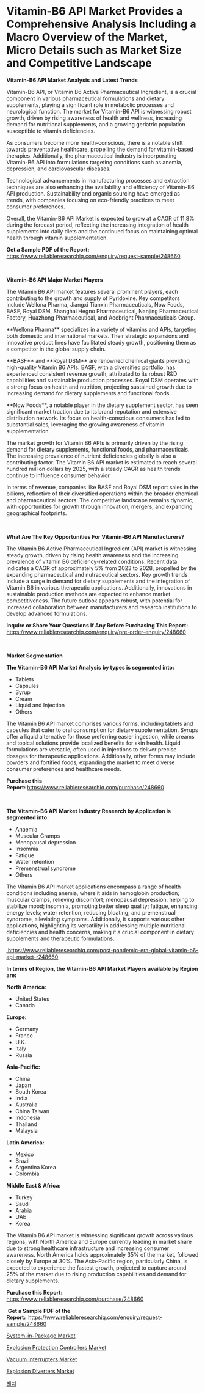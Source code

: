 <p><h1>Vitamin-B6 API Market Provides a Comprehensive Analysis Including a Macro Overview of the Market, Micro Details such as Market Size and Competitive Landscape</h1></p><p><strong>Vitamin-B6 API Market Analysis and Latest Trends</strong></p>
<p><p>Vitamin-B6 API, or Vitamin B6 Active Pharmaceutical Ingredient, is a crucial component in various pharmaceutical formulations and dietary supplements, playing a significant role in metabolic processes and neurological function. The market for Vitamin-B6 API is witnessing robust growth, driven by rising awareness of health and wellness, increasing demand for nutritional supplements, and a growing geriatric population susceptible to vitamin deficiencies. </p><p>As consumers become more health-conscious, there is a notable shift towards preventative healthcare, propelling the demand for vitamin-based therapies. Additionally, the pharmaceutical industry is incorporating Vitamin-B6 API into formulations targeting conditions such as anemia, depression, and cardiovascular diseases. </p><p>Technological advancements in manufacturing processes and extraction techniques are also enhancing the availability and efficiency of Vitamin-B6 API production. Sustainability and organic sourcing have emerged as trends, with companies focusing on eco-friendly practices to meet consumer preferences. </p><p>Overall, the Vitamin-B6 API Market is expected to grow at a CAGR of 11.8% during the forecast period, reflecting the increasing integration of health supplements into daily diets and the continued focus on maintaining optimal health through vitamin supplementation.</p></p>
<p><strong>Get a Sample PDF of the Report:&nbsp;</strong> <a href="https://www.reliableresearchiq.com/enquiry/request-sample/248660?utm_campaign=99&utm_medium=2&utm_source=Github&utm_content=ia&utm_term=31102024&utm_id=vitamin-b6-api">https://www.reliableresearchiq.com/enquiry/request-sample/248660</a></p>
<p>&nbsp;</p>
<p><strong>Vitamin-B6 API Major Market Players</strong></p>
<p><p>The Vitamin B6 API market features several prominent players, each contributing to the growth and supply of Pyridoxine. Key competitors include Wellona Pharma, Jiangxi Tianxin Pharmaceuticals, Now Foods, BASF, Royal DSM, Shanghai Hegno Pharmaceutical, Nanjing Pharmaceutical Factory, Huazhong Pharmaceutical, and Acebright Pharmaceuticals Group.</p><p>**Wellona Pharma** specializes in a variety of vitamins and APIs, targeting both domestic and international markets. Their strategic expansions and innovative product lines have facilitated steady growth, positioning them as a competitor in the global supply chain.</p><p>**BASF** and **Royal DSM** are renowned chemical giants providing high-quality Vitamin B6 APIs. BASF, with a diversified portfolio, has experienced consistent revenue growth, attributed to its robust R&D capabilities and sustainable production processes. Royal DSM operates with a strong focus on health and nutrition, projecting sustained growth due to increasing demand for dietary supplements and functional foods.</p><p>**Now Foods**, a notable player in the dietary supplement sector, has seen significant market traction due to its brand reputation and extensive distribution network. Its focus on health-conscious consumers has led to substantial sales, leveraging the growing awareness of vitamin supplementation.</p><p>The market growth for Vitamin B6 APIs is primarily driven by the rising demand for dietary supplements, functional foods, and pharmaceuticals. The increasing prevalence of nutrient deficiencies globally is also a contributing factor. The Vitamin B6 API market is estimated to reach several hundred million dollars by 2025, with a steady CAGR as health trends continue to influence consumer behavior.</p><p>In terms of revenue, companies like BASF and Royal DSM report sales in the billions, reflective of their diversified operations within the broader chemical and pharmaceutical sectors. The competitive landscape remains dynamic, with opportunities for growth through innovation, mergers, and expanding geographical footprints.</p></p>
<p>&nbsp;</p>
<p><strong>What Are The Key Opportunities For Vitamin-B6 API Manufacturers?</strong></p>
<p><p>The Vitamin B6 Active Pharmaceutical Ingredient (API) market is witnessing steady growth, driven by rising health awareness and the increasing prevalence of vitamin B6 deficiency-related conditions. Recent data indicates a CAGR of approximately 5% from 2023 to 2028, propelled by the expanding pharmaceutical and nutraceutical sectors. Key growth trends include a surge in demand for dietary supplements and the integration of Vitamin B6 in various therapeutic applications. Additionally, innovations in sustainable production methods are expected to enhance market competitiveness. The future outlook appears robust, with potential for increased collaboration between manufacturers and research institutions to develop advanced formulations.</p></p>
<p><strong>Inquire or Share Your Questions If Any Before Purchasing This Report:</strong> <a href="https://www.reliableresearchiq.com/enquiry/pre-order-enquiry/248660?utm_campaign=99&utm_medium=2&utm_source=Github&utm_content=ia&utm_term=31102024&utm_id=vitamin-b6-api">https://www.reliableresearchiq.com/enquiry/pre-order-enquiry/248660</a></p>
<p>&nbsp;</p>
<p><strong>Market Segmentation</strong></p>
<p><strong>The Vitamin-B6 API Market Analysis by types is segmented into:</strong></p>
<p><ul><li>Tablets</li><li>Capsules</li><li>Syrup</li><li>Cream</li><li>Liquid and Injection</li><li>Others</li></ul></p>
<p><p>The Vitamin B6 API market comprises various forms, including tablets and capsules that cater to oral consumption for dietary supplementation. Syrups offer a liquid alternative for those preferring easier ingestion, while creams and topical solutions provide localized benefits for skin health. Liquid formulations are versatile, often used in injections to deliver precise dosages for therapeutic applications. Additionally, other forms may include powders and fortified foods, expanding the market to meet diverse consumer preferences and healthcare needs.</p></p>
<p><strong>Purchase this Report:&nbsp;</strong><a href="https://www.reliableresearchiq.com/purchase/248660?utm_campaign=99&utm_medium=2&utm_source=Github&utm_content=ia&utm_term=31102024&utm_id=vitamin-b6-api">https://www.reliableresearchiq.com/purchase/248660</a></p>
<p>&nbsp;</p>
<p><strong>The Vitamin-B6 API Market Industry Research by Application is segmented into:</strong></p>
<p><ul><li>Anaemia</li><li>Muscular Cramps</li><li>Menopausal depression</li><li>Insomnia</li><li>Fatigue</li><li>Water retention</li><li>Premenstrual syndrome</li><li>Others</li></ul></p>
<p><p>The Vitamin B6 API market applications encompass a range of health conditions including anemia, where it aids in hemoglobin production; muscular cramps, relieving discomfort; menopausal depression, helping to stabilize mood; insomnia, promoting better sleep quality; fatigue, enhancing energy levels; water retention, reducing bloating; and premenstrual syndrome, alleviating symptoms. Additionally, it supports various other applications, highlighting its versatility in addressing multiple nutritional deficiencies and health concerns, making it a crucial component in dietary supplements and therapeutic formulations.</p></p>
<p><a href="https://www.reliableresearchiq.com/post-pandemic-era-global-vitamin-b6-api-market-r248660?utm_campaign=99&utm_medium=2&utm_source=Github&utm_content=ia&utm_term=31102024&utm_id=vitamin-b6-api">&nbsp;https://www.reliableresearchiq.com/post-pandemic-era-global-vitamin-b6-api-market-r248660</a></p>
<p><strong>In terms of Region, the Vitamin-B6 API Market Players available by Region are:</strong></p>
<p>
    <p> <strong> North America: </strong>
        <ul>
            <li>United States</li>
            <li>Canada</li>
        </ul>
        </p> 
    <p> <strong> Europe: </strong>
        <ul>
            <li>Germany</li>
            <li>France</li>
            <li>U.K.</li>
            <li>Italy</li>
            <li>Russia</li>
        </ul>
        </p> 
    <p> <strong> Asia-Pacific: </strong>
        <ul>
            <li>China</li>
            <li>Japan</li>
            <li>South Korea</li>
            <li>India</li>
            <li>Australia</li>
            <li>China Taiwan</li>
            <li>Indonesia</li>
            <li>Thailand</li>
            <li>Malaysia</li>
        </ul>
        </p> 
    <p> <strong> Latin America: </strong>
        <ul>
            <li>Mexico</li>
            <li>Brazil</li>
            <li>Argentina Korea</li>
            <li>Colombia</li>
        </ul>
        </p> 
    <p> <strong> Middle East & Africa: </strong>
        <ul>
            <li>Turkey</li>
            <li>Saudi</li>
            <li>Arabia</li>
            <li>UAE</li>
            <li>Korea</li>
        </ul>
    </p>
    </p>
<p><p>The Vitamin B6 API market is witnessing significant growth across various regions, with North America and Europe currently leading in market share due to strong healthcare infrastructure and increasing consumer awareness. North America holds approximately 35% of the market, followed closely by Europe at 30%. The Asia-Pacific region, particularly China, is expected to experience the fastest growth, projected to capture around 25% of the market due to rising production capabilities and demand for dietary supplements.</p></p>
<p><strong>Purchase this Report: </strong><a href="https://www.reliableresearchiq.com/purchase/248660?utm_campaign=99&utm_medium=2&utm_source=Github&utm_content=ia&utm_term=31102024&utm_id=vitamin-b6-api">https://www.reliableresearchiq.com/purchase/248660</a></p>
<p>&nbsp;<strong>Get a Sample PDF of the Report:&nbsp;&nbsp;</strong><a href="https://www.reliableresearchiq.com/enquiry/request-sample/248660?utm_campaign=99&utm_medium=2&utm_source=Github&utm_content=ia&utm_term=31102024&utm_id=vitamin-b6-api">https://www.reliableresearchiq.com/enquiry/request-sample/248660</a></p>
<p><strong></strong></p>
<p><p><a href="https://www.linkedin.com/pulse/system-in-package-market-segmentation-in-depth-analysis-0t5oe?utm_campaign=99&utm_medium=2&utm_source=Github&utm_content=ia&utm_term=31102024&utm_id=vitamin-b6-api">System-in-Package Market</a></p><p><a href="https://issuu.com/reportprime-2/docs/explosion-protection-controllers-ma_4fe208d9a5331a?utm_campaign=99&utm_medium=2&utm_source=Github&utm_content=ia&utm_term=31102024&utm_id=vitamin-b6-api">Explosion Protection Controllers Market</a></p><p><a href="https://github.com/anidillnagatat/Market-Research-Report-List-1/blob/main/vacuum-interrupters-market.md?utm_campaign=99&utm_medium=2&utm_source=Github&utm_content=ia&utm_term=31102024&utm_id=vitamin-b6-api">Vacuum Interrupters Market</a></p><p><a href="https://issuu.com/reportprime-2/docs/explosion-diverters-market-size-203_e13f398aa1ed31?utm_campaign=99&utm_medium=2&utm_source=Github&utm_content=ia&utm_term=31102024&utm_id=vitamin-b6-api">Explosion Diverters Market</a></p><p><a href="https://github.com/sougarounis/Market-Research-Report-List-6/blob/main/354339321499.md?utm_campaign=99&utm_medium=2&utm_source=Github&utm_content=ia&utm_term=31102024&utm_id=vitamin-b6-api">래치</a></p></p>